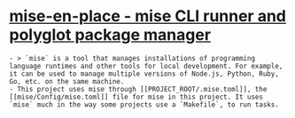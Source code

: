 # [mise-en-place - mise CLI runner and polyglot package manager](https://mise.jdx.dev/dev-tools/)
	- > `mise` is a tool that manages installations of programming language runtimes and other tools for local development. For example, it can be used to manage multiple versions of Node.js, Python, Ruby, Go, etc. on the same machine.
	- This project uses mise through [[PROJECT_ROOT/.mise.toml]], the [[mise/Config/mise.toml]] file for mise in this project. It uses `mise` much in the way some projects use a `Makefile`, to run tasks.